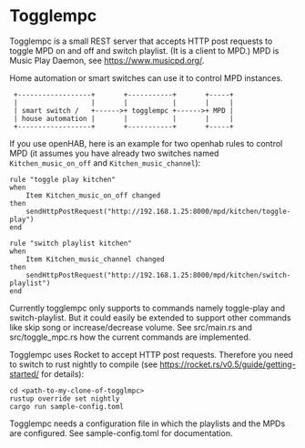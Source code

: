 # Togglempc
Togglempc is a small REST server that accepts HTTP post requests to toggle MPD on and off and switch playlist. 
(It is a client to MPD.)
MPD is Music Play Daemon, see https://www.musicpd.org/.

Home automation or smart switches can use it to control MPD instances.

```
 +------------------+       +-----------+       +-----+
 |                  |       |           |       |     |
 | smart switch /   +------>+ togglempc +------>+ MPD |
 | house automation |       |           |       |     |
 +------------------+       +-----------+       +-----+
```

If you use openHAB, here is an example for two openhab rules to control MPD (it assumes you have already two switches named `Kitchen_music_on_off` and `Kitchen_music_channel`):
```
rule "toggle play kitchen"
when
    Item Kitchen_music_on_off changed
then
    sendHttpPostRequest("http://192.168.1.25:8000/mpd/kitchen/toggle-play")
end

rule "switch playlist kitchen"
when
    Item Kitchen_music_channel changed
then
    sendHttpPostRequest("http://192.168.1.25:8000/mpd/kitchen/switch-playlist")
end
```

Currently togglempc only supports to commands namely toggle-play and switch-playlist. 
But it could easily be extended to support other commands like skip song or increase/decrease volume.
See src/main.rs and src/toggle_mpc.rs how the current commands are implemented.

Togglempc uses Rocket to accept HTTP post requests.
Therefore you need to switch to rust nightly to compile (see https://rocket.rs/v0.5/guide/getting-started/ for details):
```
cd <path-to-my-clone-of-togglmpc>
rustup override set nightly
cargo run sample-config.toml
```

Togglempc needs a configuration file in which the playlists and the MPDs are configured.
See sample-config.toml for documentation.